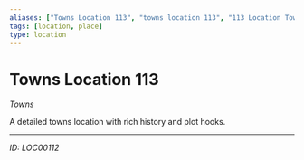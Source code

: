 ```yaml
---
aliases: ["Towns Location 113", "towns location 113", "113 Location Towns"]
tags: [location, place]
type: location
---
```


# Towns Location 113

*Towns*

A detailed towns location with rich history and plot hooks.

---
*ID: LOC00112*
